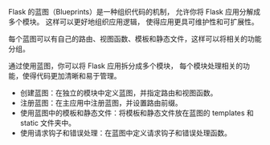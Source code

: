 Flask 的蓝图（Blueprints）是一种组织代码的机制，
允许你将 Flask 应用分解成多个模块。
这样可以更好地组织应用逻辑，
使得应用更具可维护性和可扩展性。

每个蓝图可以有自己的路由、视图函数、模板和静态文件，这样可以将相关的功能分组。

通过使用蓝图，你可以将 Flask 应用拆分成多个模块，
每个模块处理相关的功能，使得代码更加清晰和易于管理。

* 创建蓝图：在独立的模块中定义蓝图，并指定路由和视图函数。
* 注册蓝图：在主应用中注册蓝图，并设置路由前缀。
* 使用蓝图中的模板和静态文件：将模板和静态文件放在蓝图的 templates 和 static 文件夹中。
* 使用请求钩子和错误处理：在蓝图中定义请求钩子和错误处理函数。

